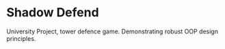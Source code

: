 # Shadow Defend
University Project, tower defence game.
Demonstrating robust OOP design principles. 
